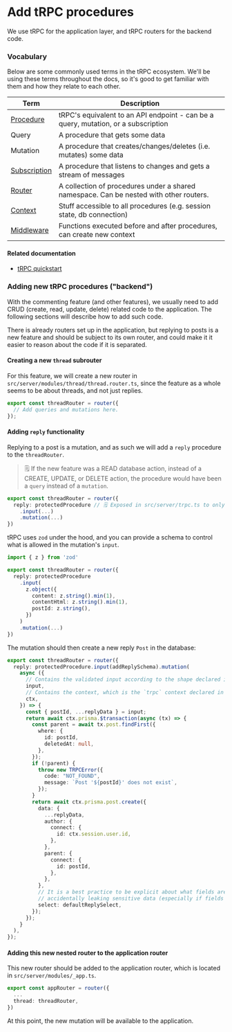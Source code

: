 # Add tRPC procedures

We use tRPC for the application layer, and tRPC routers for the backend code.

### Vocabulary

Below are some commonly used terms in the tRPC ecosystem. We'll be using these terms throughout the docs, so it's good to get familiar with them and how they relate to each other.

| Term | Description |
| --- | --- |
| [Procedure](https://trpc.io/docs/server/procedures) | tRPC's equivalent to an API endpoint - can be a query, mutation, or a subscription |
| Query | A procedure that gets some data |
| Mutation | A procedure that creates/changes/deletes (i.e. mutates) some data |
| [Subscription](https://trpc.io/docs/subscriptions) | A procedure that listens to changes and gets a stream of messages |
| [Router](https://trpc.io/docs/server/routers) | A collection of procedures under a shared namespace. Can be nested with other routers. |
| [Context](https://trpc.io/docs/server/context) | Stuff accessible to all procedures (e.g. session state, db connection) |
| [Middleware](https://trpc.io/docs/server/middlewares) | Functions executed before and after procedures, can create new context |

#### Related documentation

- [tRPC quickstart](https://trpc.io/docs/quickstart)

### Adding new tRPC procedures ("backend")

With the commenting feature (and other features), we usually need to add CRUD (create, read, update, delete) related code to the application. The following sections will describe how to add such code.

There is already routers set up in the application, but replying to posts is a new feature and should be subject to its own router, and could make it it easier to reason about the code if it is separated.

#### Creating a new `thread` subrouter

For this feature, we will create a new router in `src/server/modules/thread/thread.router.ts`, since the feature as a whole seems to be about threads, and not just replies.

```ts title=src/server/modules/thread/thread.router.ts
export const threadRouter = router({
  // Add queries and mutations here.
});
```

#### Adding `reply` functionality

Replying to a post is a mutation, and as such we will add a `reply` procedure to the `threadRouter`.

> 🗒️ If the new feature was a READ database action, instead of a CREATE, UPDATE, or DELETE action, the procedure would have been a `query` instead of a `mutation`.

```ts title=src/server/modules/thread/thread.router.ts
export const threadRouter = router({
  reply: protectedProcedure // 🗒️ Exposed in src/server/trpc.ts to only allow authenticated users.
    .input(...)
    .mutation(...)
})
```

tRPC uses `zod` under the hood, and you can provide a schema to control what is allowed in the mutation's `input`.

```ts title=src/server/modules/thread/thread.router.ts
import { z } from 'zod'

export const threadRouter = router({
  reply: protectedProcedure
    .input(
      z.object({
        content: z.string().min(1),
        contentHtml: z.string().min(1),
        postId: z.string(),
      })
    )
    .mutation(...)
})
```

The mutation should then create a new reply `Post` in the database:

```ts title=src/server/modules/thread/thread.router.ts
export const threadRouter = router({
  reply: protectedProcedure.input(addReplySchema).mutation(
    async ({
      // Contains the validated input according to the shape declared in `.input`.
      input,
      // Contains the context, which is the `trpc` context declared in `src/server/context.ts`.
      ctx,
    }) => {
      const { postId, ...replyData } = input;
      return await ctx.prisma.$transaction(async (tx) => {
        const parent = await tx.post.findFirst({
          where: {
            id: postId,
            deletedAt: null,
          },
        });
        if (!parent) {
          throw new TRPCError({
            code: "NOT_FOUND",
            message: `Post '${postId}' does not exist`,
          });
        }
        return await ctx.prisma.post.create({
          data: {
            ...replyData,
            author: {
              connect: {
                id: ctx.session.user.id,
              },
            },
            parent: {
              connect: {
                id: postId,
              },
            },
          },
          // It is a best practice to be explicit about what fields are returned, to avoid
          // accidentally leaking sensitive data (especially if fields are added to the model).
          select: defaultReplySelect,
        });
      });
    }
  ),
});
```

#### Adding this new nested router to the application router

This new router should be added to the application router, which is located in `src/server/modules/_app.ts`.

```ts title=src/server/modules/_app.ts
export const appRouter = router({
  ...
  thread: threadRouter,
})
```

At this point, the new mutation will be available to the application.
